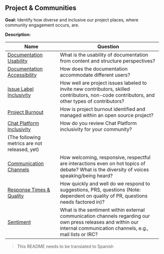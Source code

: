 ## Project & Communities

**Goal:** Identify how diverse and inclusive our project places, where community engagement occurs, are.

**Description:** 

Name | Question
--- | ---
[Documentation Usability](documentation-usability.md) | What is the usability of documentation from content and structure perspectives?
[Documentation Accessibility](documentation-accessibility.md) | How does the documentation accommodate different users?
[Issue Label Inclusivity](issue-label-inclusivity.md) | How well are project issues labeled to invite new contributors, skilled contributors, non-code contributors, and other types of contributors?
[Project Burnout](project-burnout.md) | How is project burnout identified and managed within an open source project?
[Chat Platform Inclusivity](chat-platform-inclusivity.md ) | How do you review Chat Platform inclusivity for your community?
| (The following metrics are not released, yet)
[Communication Channels](channels.md) | How welcoming, responsive, respectful are interactions even on hot topics of debate?  What is the diversity of voices speaking/being heard?
[Response Times & Quality](response-time-quality.md) | How quickly and well do we respond to suggestions, PRS, questions (Note: dependent on quality of PR, questions needs factored in)?
[Sentiment](sentiment.md) | What is the sentiment within external communication channels regarding our own press releases and within our internal communication channels, e.g., mail lists or IRC?

> This README needs to be translated to Spanish